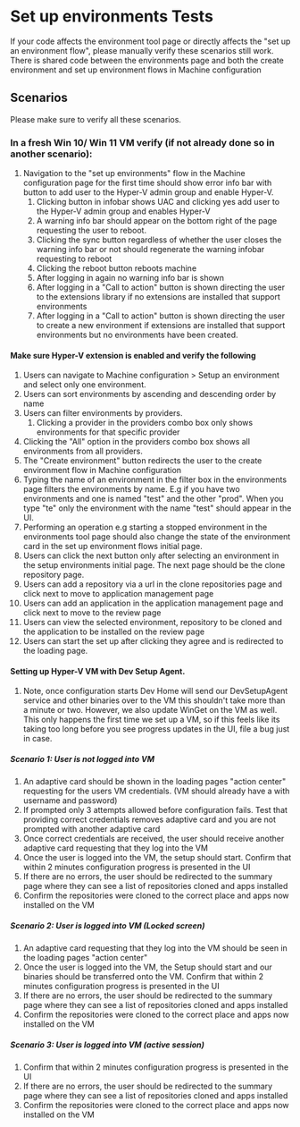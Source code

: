 # Set up environments Tests
If your code affects the environment tool page or directly affects the "set up an environment flow", please manually verify these scenarios still work.
There is shared code between the environments page and both the create environment and set up environment flows in Machine configuration

## Scenarios
Please make sure to verify all these scenarios.

### In a fresh Win 10/ Win 11 VM verify (if not already done so in another scenario):
1. Navigation to the "set up environments" flow in the Machine configuration page for the first time should show error info bar with button to add user to the Hyper-V admin group and enable Hyper-V.
    1. Clicking button in infobar shows UAC and clicking yes add user to the Hyper-V admin group and enables Hyper-V
    1. A warning info bar should appear on the bottom right of the page requesting the user to reboot.
    1. Clicking the sync button regardless of whether the user closes the warning info bar or not should regenerate the warning infobar requesting to reboot
    1. Clicking the reboot button reboots machine
    1. After logging in again no warning info bar is shown
    1. After logging in a "Call to action" button is shown directing the user to the extensions library if no extensions are installed that support environments
    1. After logging in a "Call to action" button is shown directing the user to create a new environment if extensions are installed that support environments but no environments have been created.
    
#### Make sure Hyper-V extension is enabled and verify the following
1. Users can navigate to Machine configuration > Setup an environment and select only one environment.
1. Users can sort environments by ascending and descending order by name
1. Users can filter environments by providers. 
    1. Clicking a provider in the providers combo box only shows environments for that specific provider
1. Clicking the "All" option in the providers combo box shows all environments from all providers.
1. The "Create environment" button redirects the user to the create environment flow in Machine configuration
1. Typing the name of an environment in the filter box in the environments page filters the environments by name. E.g if you have two environments and one is named "test" and the other "prod". When you type "te" only the 
environment with the name "test" should appear in the UI.
1. Performing an operation e.g starting a stopped environment in the environments tool page should also change the state of the environment card in the set up environment flows initial page.
1. Users can click the next button only after selecting an environment in the setup environments initial page. The next page should be the clone repository page.
1. Users can add a repository via a url in the clone repositories page and click next to move to application management page
1. Users can add an application in the application management page and click next to move to the review page
1. Users can view the selected environment, repository to be cloned and the application to be installed on the review page
1. Users can start the set up after clicking they agree and is redirected to the loading page.
#### Setting up Hyper-V VM with Dev Setup Agent.
1. Note, once configuration starts Dev Home will send our DevSetupAgent service and other binaries over to the VM this shouldn't take more than a minute or two. However, we also update WinGet on the VM as well. This only happens the first time we set up a VM, so if this feels like its taking too long before you see progress updates in the UI, file a bug just in case.

##### Scenario 1: User is not logged into VM
1. An adaptive card should be shown in the loading pages "action center" requesting for the users VM credentials. (VM should already have a with username and password)
1. If prompted  only 3 attempts allowed before configuration fails. Test that providing correct credentials removes adaptive card and you are
not prompted with another adaptive card
1. Once correct credentials are received, the user should receive another adaptive card requesting that they log into the VM
1. Once the user is logged into the VM, the setup should start. Confirm that within 2 minutes configuration progress is presented in the UI
1. If there are no errors, the user should be redirected to the summary page where they can see a list of repositories cloned and apps installed
1. Confirm the repositories were cloned to the correct place and apps now installed on the VM
##### Scenario 2: User is logged into VM (Locked screen)
1. An adaptive card requesting that they log into the VM should be seen in the loading pages "action center"
1. Once the user is logged into the VM, the Setup should start and our binaries should be transferred onto the VM. Confirm that within 2 minutes configuration progress is presented in the UI
1. If there are no errors, the user should be redirected to the summary page where they can see a list of repositories cloned and apps installed
1. Confirm the repositories were cloned to the correct place and apps now installed on the VM
##### Scenario 3: User is logged into VM (active session)
1. Confirm that within 2 minutes configuration progress is presented in the UI
1. If there are no errors, the user should be redirected to the summary page where they can see a list of repositories cloned and apps installed
1. Confirm the repositories were cloned to the correct place and apps now installed on the VM